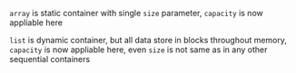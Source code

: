 `array` is static container with single `size` parameter, `capacity` is now appliable here

`list` is dynamic container, but all data store in blocks throughout memory, 
`capacity` is now appliable here, even `size` is not same as in any other sequential containers
